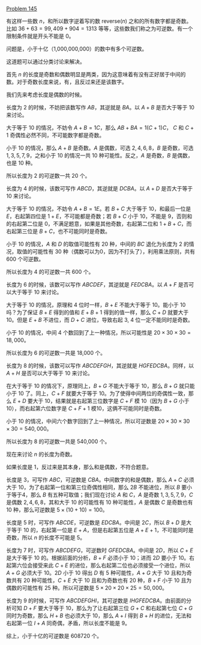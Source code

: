 [Problem 145](https://projecteuler.net/problem=145 "Problem 145 - Project Euler")

有这样一些数 $n$，和所以数字逆着写的数 $\text{reverse}(n)$ 之和的所有数字都是奇数。比如 $36+63=99, 409+904=1313$ 等等，这些数我们称之为可逆数。有一个限制条件就是开头不能是 0。

问题是，小于十亿（1,000,000,000）的数中有多个可逆数。

这道题可以通过分类讨论来解决。

首先 $n$ 的长度是奇数和偶数明显是两类，因为这意味着有没有正好居于中间的数。对于奇数长度来说，有，且反过来还是该数字。

我们先来考虑长度是偶数的时候。

长度为 2 的时候，不妨把该数写作 $AB$，其逆就是 $BA$。以 $A+B$ 是否大于等于 10 来讨论。

大于等于 10 的情况，不妨令 $A+B=1C$，那么 $AB+BA=1(C+1)C$， $C$ 和 $C+1$ 奇偶性必然不同，不可能数字都是奇数。

小于 10 的情况，那么 $A+B$ 是奇数。$A$ 是偶数，可选 $2,4,6,8$，$B$ 是奇数，可选 $1,3,5,7,9$，之和小于 $10$ 的情况一共 10 种可能性。反之，$A$ 是奇数，$B$ 是偶数，也是 $10$ 种。

所以长度为 2 的可逆数一共 20 个。

长度为 4 的时候，该数可写作 $ABCD$，其逆就是 $DCBA$。以 $A+D$ 是否大于等于 10 来讨论。

大于等于 $10$ 的情况，不妨令 $A+B=1E$。若 $B+C$ 大于等于 10，和最后一位是 $E$，右起第四位是 $1+E$，不可能都是奇数；若 $B+C$ 小于 10，不能是 9，否则和的右起第二位是 0，不满足题意，如果是其他奇数，右起第二位和 $1+B+C$，而右起第三位是 $B+C$，也不可能同时是奇数。

小于 10 的情况，$A$ 和 $D$ 的取值可能性有 20 种，中间的 $BC$ 退化为长度为 2 的情况，取值的可能性有 30 种（偶数可以为0，因为不打头了），利用乘法原则，共有 600 个可逆数。

所以长度为 4 的可逆数一共 600 个。

长度为 6 的时候，该数可以写作 $ABCDEF$，其逆就是 $FEDCBA$。以 $A+F$ 是否可以大于等于 10 来讨论。

大于等于 10 的情况，原理和 4 位时一样，$B+E$ 不能大于等于 10。能小于 10 吗？为了保证 $B+E$ 得到的值和 $E+B+1$ 得到的值一样，那么 $C+D$ 就要大于 10。但是 $E+B$ 不进位，而 $D+C$ 进位，导致右起 3, 4 位一定不能同时是奇数。

小于 10 的情况，中间 4 个数回到了上一种情况，所以可能性是 $20 \times 30\times 30=18,000$。

所以长度为 6 的可逆数一共是 18,000 个。

长度为 8 的时候，该数可以写作 $ABCDEFGH$，其逆就是 $HGFEDCBA$。同样，以 $A+H$ 是否可以大于等于 10 来讨论。

在大于等于 10 的情况下，原理同上，$B+G$ 不能大于等于 10，那么 $B+G$ 就只能小于 10 了。同上，$C+F$ 就要大于等于 10。为了使得中间两位的奇偶性一致，那么 $E+D$ 要大于 10，结果就是右起第三位数字是 $C+F$ 模 10（因为 $B+G$ 小于 10），而右起第六位数字是 $C+F+1$ 模10，这俩不可能同时是奇数。

小于 10 的情况，中间六个数字回到了上一种情况，所以可逆数是 $20\times 30\times 30\times 30=540,000$。

所以长度为 8 的可逆数一共是 540,000 个。

现在来讨论 $n$ 的长度为奇数。

如果长度是 1，反过来是其本身，那么和是偶数，不符合题意。

长度是 3，可写作 $ABC$，可逆数是 $CBA$。中间数字的和是偶数，那么 $A+C$ 必须大于 10，为了右起第一位和第三位奇偶性相同，那么 $2B$ 不能进位，所以 $B$ 要小于等于4，那么 $B$ 有五种可取值；我们现在讨论 $A$ 和 $C$，$A$ 是奇数 $1,3,5,7,9$，$C$ 是偶数 $2,4,6,8$，其和大于 10 的可能性有 10 种可能性，$A$ 是偶数 $C$ 是奇数也有 10 种，那么可逆数是 $5\times(10+10)=100$。

长度是 5 时，可写作 $ABCDE$，可逆数是 $EDCBA$。中间是 $2C$，所以 $B+D$ 是大于等于 10 的，右起第一位是 $E+A$，但是右起第五位是 $A+E+1$，不可能同时是奇数，所以 $n$ 的长度不可能是 5。

长度为 $7$ 时，可写作 $ABCDEFG$，可逆数时 $GFEDCBA$。中间是 $2D$，所以 $C+E$ 是大于等于 10 的。根据前面的分析，$B+F$ 必须小于 10；进而 $2D$ 要小于 10。右起第六位会接受来此 $C+E$ 的进位，那么右起第二位也必须接受一个进位，所以 $A+G$ 必须大于 10。$2D$ 小于 10 得出 $D$ 有 5 种可能性，$A+G$ 大于 10 且和为奇数共有 20 种可能性，$C+E$ 大于 10 且和为奇数也有 20 种，$B+F$ 小于 10 且为偶数的可能性有 25 种。所以可逆数是 $5\times 20\times 20\times25=50,000$。

长度为 9 的时候，可写作 $ABCDEFGHI$，其可逆数是 $IHGFEDCBA$。由前面的分析可知 $D+F$ 要大于等于 10，那么为了让右起第三位 $G+C$ 和右起第七位 $C+G$ 同时为奇数，那么 $H+B$ 也必须大于 10，那么 $A+I$ 得到 $B+H$ 的进位，无法和右起第一位 $I+A$ 同奇偶，矛盾，所以长度不能是 9。

综上，小于十亿的可逆数是 608720 个。
